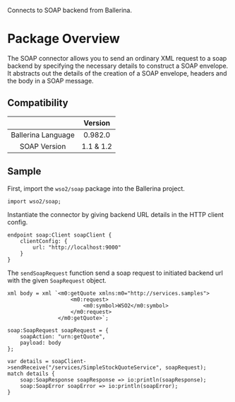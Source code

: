 Connects to SOAP backend from Ballerina. 

# Package Overview

The SOAP connector allows you to send an ordinary XML request to a soap backend by specifying the necessary details to
construct a SOAP envelope. It abstracts out the details of the creation of a SOAP envelope, headers and the body in a
SOAP message.

## Compatibility
|                          |    Version     |
|:------------------------:|:--------------:|
| Ballerina Language       | 0.982.0        |
| SOAP Version             | 1.1 & 1.2      |

## Sample

First, import the `wso2/soap` package into the Ballerina project.
```ballerina
import wso2/soap;
```

Instantiate the connector by giving backend URL details in the HTTP client config.
```ballerina
endpoint soap:Client soapClient {
    clientConfig: {
        url: "http://localhost:9000"
    }
}
```

The `sendSoapRequest` function send a soap request to initiated backend url with the given `SoapRequest` object.
```ballerina
xml body = xml `<m0:getQuote xmlns:m0="http://services.samples">
                    <m0:request>
                        <m0:symbol>WSO2</m0:symbol>
                    </m0:request>
                </m0:getQuote>`;

soap:SoapRequest soapRequest = {
    soapAction: "urn:getQuote",
    payload: body
};

var details = soapClient->sendReceive("/services/SimpleStockQuoteService", soapRequest);
match details {
    soap:SoapResponse soapResponse => io:println(soapResponse);
    soap:SoapError soapError => io:println(soapError);
}
```